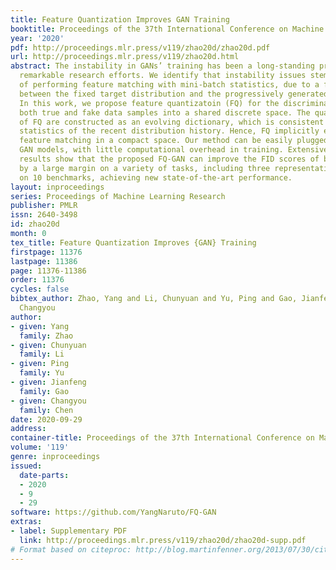 ```yaml
---
title: Feature Quantization Improves GAN Training
booktitle: Proceedings of the 37th International Conference on Machine Learning
year: '2020'
pdf: http://proceedings.mlr.press/v119/zhao20d/zhao20d.pdf
url: http://proceedings.mlr.press/v119/zhao20d.html
abstract: The instability in GANs’ training has been a long-standing problem despite
  remarkable research efforts. We identify that instability issues stem from difficulties
  of performing feature matching with mini-batch statistics, due to a fragile balance
  between the fixed target distribution and the progressively generated distribution.
  In this work, we propose feature quantizatoin (FQ) for the discriminator, to embed
  both true and fake data samples into a shared discrete space. The quantized values
  of FQ are constructed as an evolving dictionary, which is consistent with feature
  statistics of the recent distribution history. Hence, FQ implicitly enables robust
  feature matching in a compact space. Our method can be easily plugged into existing
  GAN models, with little computational overhead in training. Extensive experimental
  results show that the proposed FQ-GAN can improve the FID scores of baseline methods
  by a large margin on a variety of tasks, including three representative GAN models
  on 10 benchmarks, achieving new state-of-the-art performance.
layout: inproceedings
series: Proceedings of Machine Learning Research
publisher: PMLR
issn: 2640-3498
id: zhao20d
month: 0
tex_title: Feature Quantization Improves {GAN} Training
firstpage: 11376
lastpage: 11386
page: 11376-11386
order: 11376
cycles: false
bibtex_author: Zhao, Yang and Li, Chunyuan and Yu, Ping and Gao, Jianfeng and Chen,
  Changyou
author:
- given: Yang
  family: Zhao
- given: Chunyuan
  family: Li
- given: Ping
  family: Yu
- given: Jianfeng
  family: Gao
- given: Changyou
  family: Chen
date: 2020-09-29
address: 
container-title: Proceedings of the 37th International Conference on Machine Learning
volume: '119'
genre: inproceedings
issued:
  date-parts:
  - 2020
  - 9
  - 29
software: https://github.com/YangNaruto/FQ-GAN
extras:
- label: Supplementary PDF
  link: http://proceedings.mlr.press/v119/zhao20d/zhao20d-supp.pdf
# Format based on citeproc: http://blog.martinfenner.org/2013/07/30/citeproc-yaml-for-bibliographies/
---
```


